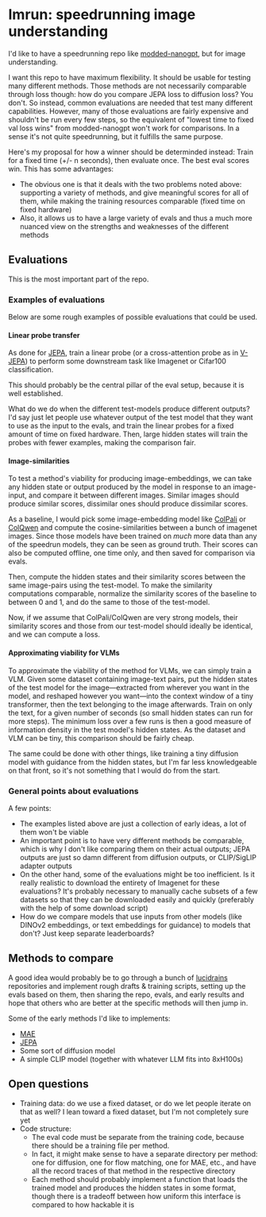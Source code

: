 # Imrun: speedrunning image understanding

I'd like to have a speedrunning repo like [modded-nanogpt](https://github.com/KellerJordan/modded-nanogpt), but for image understanding.

I want this repo to have maximum flexibility. It should be usable for testing many different methods. Those methods are not necessarily comparable through loss though: how do you compare JEPA loss to diffusion loss? You don't. So instead, common evaluations are needed that test many different capabilities. However, many of those evaluations are fairly expensive and shouldn't be run every few steps, so the equivalent of "lowest time to fixed val loss wins" from modded-nanogpt won't work for comparisons. In a sense it's not quite speedrunning, but it fulfills the same purpose.

Here's my proposal for how a winner should be determinded instead: Train for a fixed time (+/- n seconds), then evaluate once. The best eval scores win. This has some advantages:

- The obvious one is that it deals with the two problems noted above: supporting a variety of methods, and give meaningful scores for all of them, while making the training resources comparable (fixed time on fixed hardware)
- Also, it allows us to have a large variety of evals and thus a much more nuanced view on the strengths and weaknesses of the different methods

## Evaluations

This is the most important part of the repo.

### Examples of evaluations

Below are some rough examples of possible evaluations that could be used.

#### Linear probe transfer

As done for [JEPA](https://arxiv.org/abs/2301.08243), train a linear probe (or a cross-attention probe as in [V-JEPA](https://openreview.net/forum?id=WFYbBOEOtv)) to perform some downstream task like Imagenet or Cifar100 classification.

This should probably be the central pillar of the eval setup, because it is well established.

What do we do when the different test-models produce different outputs? I'd say just let people use whatever output of the test model that they want to use as the input to the evals, and train the linear probes for a fixed amount of time on fixed hardware. Then, large hidden states will train the probes with fewer examples, making the comparison fair.

#### Image-similarities

To test a method's viability for producing image-embeddings, we can take any hidden state or output produced by the model in response to an image-input, and compare it between different images. Similar images should produce similar scores, dissimilar ones should produce dissimilar scores.

As a baseline, I would pick some image-embedding model like [ColPali](http://huggingface.co/vidore/colpali-v1.3) or [ColQwen](https://huggingface.co/vidore/colqwen2.5-v0.2) and compute the cosine-similarities between a bunch of imagenet images. Since those models have been trained on *much* more data than any of the speedrun models, they can be seen as ground truth. Their scores can also be computed offline, one time only, and then saved for comparison via evals.

Then, compute the hidden states and their similarity scores between the same image-pairs using the test-model. To make the similarity computations comparable, normalize the similarity scores of the baseline to between 0 and 1, and do the same to those of the test-model.

Now, if we assume that ColPali/ColQwen are very strong models, their similarity scores and those from our test-model should ideally be identical, and we can compute a loss.

#### Approximating viability for VLMs

To approximate the viability of the method for VLMs, we can simply train a VLM. Given some dataset containing image-text pairs, put the hidden states of the test model for the image&mdash;extracted from wherever you want in the model, and reshaped however you want&mdash;into the context window of a tiny transformer, then the text belonging to the image afterwards. Train on only the text, for a given number of seconds (so small hidden states can run for more steps). The minimum loss over a few runs is then a good measure of information density in the test model's hidden states. As the dataset and VLM can be tiny, this comparison should be fairly cheap.

The same could be done with other things, like training a tiny diffusion model with guidance from the hidden states, but I'm far less knowledgeable on that front, so it's not something that I would do from the start.

### General points about evaluations

A few points:

- The examples listed above are just a collection of early ideas, a lot of them won't be viable
- An important point is to have very different methods be comparable, which is why I don't like comparing them on their actual outputs; JEPA outputs are just so damn different from diffusion outputs, or CLIP/SigLIP adapter outputs
- On the other hand, some of the evaluations might be too inefficient. Is it really realistic to download the entirety of Imagenet for these evaluations? It's probably necessary to manually cache subsets of a few datasets so that they can be downloaded easily and quickly (preferably with the help of some download script)
- How do we compare models that use inputs from other models (like DINOv2 embeddings, or text embeddings for guidance) to models that don't? Just keep separate leaderboards?

## Methods to compare

A good idea would probably be to go through a bunch of [lucidrains](https://github.com/lucidrains) repositories and implement rough drafts & training scripts, setting up the evals based on them, then sharing the repo, evals, and early results and hope that others who are better at the specific methods will then jump in.

Some of the early methods I'd like to implements:

- [MAE](https://arxiv.org/abs/2111.06377)
- [JEPA](https://arxiv.org/abs/2301.08243)
- Some sort of diffusion model
- A simple CLIP model (together with whatever LLM fits into 8xH100s)

## Open questions

- Training data: do we use a fixed dataset, or do we let people iterate on that as well? I lean toward a fixed dataset, but I'm not completely sure yet
- Code structure:
  - The eval code must be separate from the training code, because there should be a training file per method.
  - In fact, it might make sense to have a separate directory per method: one for diffusion, one for flow matching, one for MAE, etc., and have all the record traces of that method in the respective directory
  - Each method should probably implement a function that loads the trained model and produces the hidden states in some format, though there is a tradeoff between how uniform this interface is compared to how hackable it is
